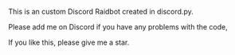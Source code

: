 This is an custom Discord Raidbot created in discord.py.

Please add me on Discord if you have any problems with the code,

If you like this, please give me a star.
